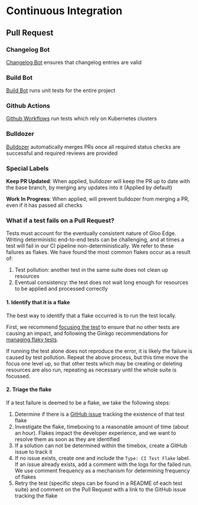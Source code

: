 # Continuous Integration

## Pull Request

### Changelog Bot
[Changelog Bot](https://github.com/solo-io/changelog-bot)  ensures that changelog entries are valid

### Build Bot
[Build Bot](https://github.com/solo-io/build-bot) runs unit tests for the entire project

### Github Actions
[Github Workflows](https://github.com/solo-io/gloo/tree/master/.github/workflows) run tests which rely on Kubernetes clusters

### Bulldozer
[Bulldozer](https://github.com/solo-io/bulldozer) automatically merges PRs once all required status checks are successful and required reviews are provided

### Special Labels
**Keep PR Updated**: When applied, bulldozer will keep the PR up to date with the base branch, by merging any updates into it (Applied by default)

**Work In Progress**: When applied, will prevent bulldozer from merging a PR, even if it has passed all checks

### What if a test fails on a Pull Request?

Tests must account for the eventually consistent nature of Gloo Edge. Writing deterministic end-to-end tests can be challenging, and at times a test will fail in our CI pipeline non-deterministically. We refer to these failures as flakes. We have found the most common flakes occur as a result of:
1. Test pollution: another test in the same suite does not clean up resources
2. Eventual consistency: the test does not wait long enough for resources to be applied and processed correctly

#### 1. Identify that it is a flake
The best way to identify that a flake occurred is to run the test locally.

First, we recommend [focusing the test](https://onsi.github.io/ginkgo/#focused-specs) to ensure that no other tests are causing an impact, and following the Ginkgo recommendations for [managing flaky tests](https://onsi.github.io/ginkgo/#repeating-spec-runs-and-managing-flaky-specs).

If running the test alone does not reproduce the error, it is likely the failure is caused by test pollution. Repeat the above process, but this time move the focus one level up, so that other tests which may be creating or deleting resources are also run, repeating as necessary until the whole suite is focussed.

#### 2. Triage the flake
If a test failure is deemed to be a flake, we take the following steps:
1. Determine if there is a [GitHub issue](https://github.com/solo-io/gloo/labels/Type%3A%20CI%20Test%20Flake) tracking the existence of that test flake
1. Investigate the flake, timeboxing to a reasonable amount of time (about an hour). Flakes impact the developer experience, and we want to resolve them as soon as they are identified
1. If a solution can not be determined within the timebox, create a GitHub issue to track it
1. If no issue exists, create one and include the `Type: CI Test Flake` label. If an issue already exists, add a comment with the logs for the failed run. We use comment frequency as a mechanism for determining frequency of flakes
1. Retry the test (specific steps can be found in a README of each test suite) and comment on the Pull Request with a link to the GitHub issue tracking the flake